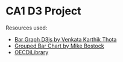 # CA1 D3 Project

Resources used:

- [Bar Graph D3js by Venkata Karthik Thota](https://github.com/kthotav/D3Visualizations/tree/master/GDP_Bar_Chart)
- [Grouped Bar Chart by Mike Bostock](https://bl.ocks.org/mbostock/3887051)
- [OECDiLibrary](http://www.oecd-ilibrary.org/social-issues-migration-health/health-at-a-glance-2017/main-causes-of-mortality-per-country-2015-or-nearest-year_health_glance-2017-graph11-en)

